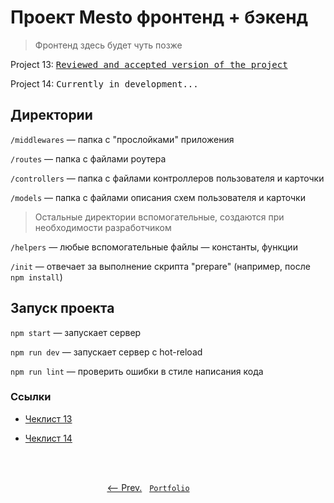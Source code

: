 # Проект Mesto фронтенд + бэкенд

> Фронтенд здесь будет чуть позже

Project 13: <kbd>[Reviewed and accepted version of the project](https://github.com/artginzburg/express-mesto/tree/project-13_review-2-final)</kbd>

Project 14: <kbd>Currently in development...</kbd>

## Директории

`/middlewares` — папка с "прослойками" приложения

`/routes` — папка с файлами роутера

`/controllers` — папка с файлами контроллеров пользователя и карточки

`/models` — папка с файлами описания схем пользователя и карточки

> Остальные директории вспомогательные, создаются при необходимости разработчиком

`/helpers` — любые вспомогательные файлы — константы, функции

`/init` — отвечает за выполнение скрипта "prepare" (например, после `npm install`)

## Запуск проекта

`npm start` — запускает сервер

`npm run dev` — запускает сервер с hot-reload

`npm run lint` — проверить ошибки в стиле написания кода

### Ссылки

- [Чеклист 13](https://code.s3.yandex.net/web-developer/checklists/new-program/checklist-13/index.html)

- [Чеклист 14](https://code.s3.yandex.net/web-developer/checklists/new-program/checklist-14/index.html)

<br>
<br>

<p align="center">
  <a href="https://github.com/artginzburg/react-mesto-auth"><-- Prev.</a>
  &nbsp;
  <code><a href="https://github.com/artginzburg/yandex.praktikum-portfolio">Portfolio</a></code>
  &nbsp;
  <a>&nbsp;&nbsp;&nbsp;&nbsp;&nbsp;&nbsp;&nbsp;&nbsp;&nbsp;&nbsp;&nbsp;&nbsp;&nbsp;</a>
</p>
